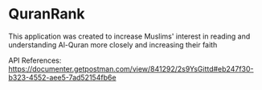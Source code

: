 # QuranRank
This application was created to increase Muslims' interest in reading and understanding Al-Quran more closely and increasing their faith

API References:
https://documenter.getpostman.com/view/841292/2s9YsGittd#eb247f30-b323-4552-aee5-7ad52154fb6e
